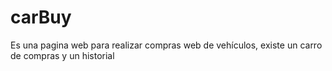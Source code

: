 # carBuy
Es una pagina web para realizar compras web de vehículos, existe un carro de compras y un historial
